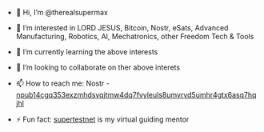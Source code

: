 - 👋 Hi, I’m @therealsupermax
- 👀 I’m interested in LORD JESUS, Bitcoin, Nostr, eSats, Advanced Manufacturing, Robotics, AI, Mechatronics, other Freedom Tech & Tools
- 🌱 I’m currently learning the above interests
- 💞️ I’m looking to collaborate on ther above interets
- 📫 How to reach me: Nostr - [npub14cgq353exzmhdsvqjtmw4dq7fvyleuls8umyrvd5umhr4gtx6asq7hqjhl]


- ⚡ Fun fact: [supertestnet] is my virtual guiding mentor

[npub14cgq353exzmhdsvqjtmw4dq7fvyleuls8umyrvd5umhr4gtx6asq7hqjhl]: https://njump.me/npub14cgq353exzmhdsvqjtmw4dq7fvyleuls8umyrvd5umhr4gtx6asq7hqjhl
[supertestnet]: https://github.com/supertestnet
<!---
therealsupermax/therealsupermax is a ✨ special ✨ repository because its `README.md` (this file) appears on your GitHub profile.
You can click the Preview link to take a look at your changes.
--->
